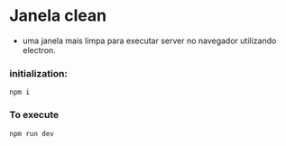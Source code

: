 # Janela clean
- uma janela mais limpa para executar server no navegador utilizando electron.

### initialization:
```
npm i
````
### To execute 
````
npm run dev
````